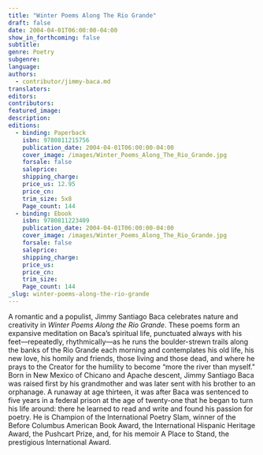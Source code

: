 ```yaml
---
title: "Winter Poems Along The Rio Grande"
draft: false
date: 2004-04-01T06:00:00-04:00
show_in_forthcoming: false
subtitle:
genre: Poetry
subgenre:
language:
authors:
  - contributor/jimmy-baca.md
translators:
editors:
contributors:
featured_image:
description:
editions:
  - binding: Paperback
    isbn: 9780811215756
    publication_date: 2004-04-01T06:00:00-04:00
    cover_image: /images/Winter_Poems_Along_The_Rio_Grande.jpg
    forsale: false
    saleprice:
    shipping_charge:
    price_us: 12.95
    price_cn:
    trim_size: 5x8
    Page_count: 144
  - binding: Ebook
    isbn: 9780811223409
    publication_date: 2004-04-01T06:00:00-04:00
    cover_image: /images/Winter_Poems_Along_The_Rio_Grande.jpg
    forsale: false
    saleprice:
    shipping_charge:
    price_us:
    price_cn:
    trim_size:
    Page_count: 144
_slug: winter-poems-along-the-rio-grande
---
```


A romantic and a populist, Jimmy Santiago Baca celebrates nature and creativity in _Winter Poems Along the Rio Grande_. These poems form an expansive meditation on Baca’s spiritual life, punctuated always with his feet––repeatedly, rhythmically––as he runs the boulder-strewn trails along the banks of the Rio Grande each morning and contemplates his old life, his new love, his homily and friends, those living and those dead, and where he prays to the Creator for the humility to become “more the river than myself." Born in New Mexico of Chicano and Apache descent, Jimmy Santiago Baca was raised first by his grandmother and was later sent with his brother to an orphanage. A runaway at age thirteen, it was after Baca was sentenced to five years in a federal prison at the age of twenty-one that he began to turn his life around: there he learned to read and write and found his passion for poetry. He is Champion of the International Poetry Slam, winner of the Before Columbus American Book Award, the International Hispanic Heritage Award, the Pushcart Prize, and, for his memoir A Place to Stand, the prestigious International Award.

